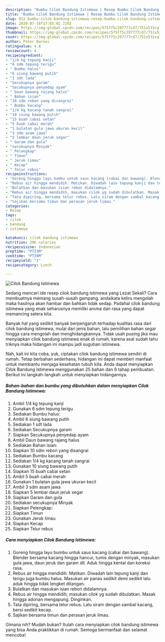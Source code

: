 ```yaml
---
description: "Bumbu Cilok Bandung Istimewa | Resep Bumbu Cilok Bandung Istimewa Yang Lezat Sekali"
title: "Bumbu Cilok Bandung Istimewa | Resep Bumbu Cilok Bandung Istimewa Yang Lezat Sekali"
slug: 912-bumbu-cilok-bandung-istimewa-resep-bumbu-cilok-bandung-istimewa-yang-lezat-sekali
date: 2020-07-16T17:03:02.720Z
image: https://img-global.cpcdn.com/recipes/575ff5c297777cd7/751x532cq70/cilok-bandung-istimewa-foto-resep-utama.jpg
thumbnail: https://img-global.cpcdn.com/recipes/575ff5c297777cd7/751x532cq70/cilok-bandung-istimewa-foto-resep-utama.jpg
cover: https://img-global.cpcdn.com/recipes/575ff5c297777cd7/751x532cq70/cilok-bandung-istimewa-foto-resep-utama.jpg
author: Peter Barnes
ratingvalue: 4.8
reviewcount: 4
recipeingredient:
- "1/4 kg tepung kanji"
- "6 sdm tepung terigu"
- " Bumbu halus"
- "6 siung bawang putih"
- "1 sdt lada"
- "Secukupnya garam"
- "Secukupnya penyedap ayam"
- " Daun bawang rajang halus"
- " Bahan isian"
- "10 sdm rebon yang disangrai"
- " Bumbu kacang"
- "1/4 kg kacang tanah sangrai"
- "10 siung bawang putih"
- "15 buah cabai setan"
- "5 buah cabai merah"
- "1 bulatan gula jawa ukuran kecil"
- "3 sdm asam jawa"
- "5 lembar daun jeruk segar"
- " Garam dan gula"
- "secukupnya Minyak"
- " Pelengkap"
- " Timun"
- " Jeruk limau"
- " Kecap"
- " Telur rebus"
recipeinstructions:
- "Goreng hingga layu bumbu untuk saus kacang (cabai dan bawang). Blender bersama kacang hingga hancur, tumis dengan minyak, masukan gula jawa, daun jeruk dan garam dll. Aduk hingga kental dan koreksi rasa."
- "Rebus air hingga mendidih. Matikan. Diwadah lain tepung kanji dan terigu juga bumbu halus. Masukan air panas sedikit demi sedikit lalu aduk hingga tidak lengket ditangan."
- "Bulatkan dan masukan isian rebon didalamnya."
- "Rebus air hingga mendidih, masukan cilok yg sudah dibulatkan. Masak hingga adonan mengapung. Dinginkan."
- "Tata dipiring, bersama telur rebus. Lalu siram dengan sambal kacang, bersi sedikit kecap."
- "Sajikan bersama timun dan perasan jeruk limau."
categories:
- Resep
tags:
- cilok
- bandung
- istimewa

katakunci: cilok bandung istimewa 
nutrition: 206 calories
recipecuisine: Indonesian
preptime: "PT23M"
cooktime: "PT39M"
recipeyield: "1"
recipecategory: Lunch

---
```



![Cilok Bandung Istimewa](https://img-global.cpcdn.com/recipes/575ff5c297777cd7/751x532cq70/cilok-bandung-istimewa-foto-resep-utama.jpg)

Sedang mencari ide resep cilok bandung istimewa yang Lezat Sekali? Cara membuatnya memang susah-susah gampang. andaikata keliru mengolah maka hasilnya akan hambar dan bahkan tidak sedap. Padahal cilok bandung istimewa yang enak seharusnya memiliki aroma dan rasa yang dapat memancing selera kita.



Banyak hal yang sedikit banyak berpengaruh terhadap kualitas rasa dari cilok bandung istimewa, mulai dari jenis bahan, lalu pemilihan bahan segar hingga cara mengolah dan menghidangkannya. Tidak usah pusing jika mau menyiapkan cilok bandung istimewa enak di rumah, karena asal sudah tahu triknya maka hidangan ini mampu jadi suguhan istimewa.


Nah, kali ini kita coba, yuk, ciptakan cilok bandung istimewa sendiri di rumah. Tetap berbahan sederhana, hidangan ini dapat memberi manfaat untuk membantu menjaga kesehatan tubuh kita. Anda dapat menyiapkan Cilok Bandung Istimewa menggunakan 25 bahan dan 6 tahap pembuatan. Berikut ini langkah-langkah untuk menyiapkan hidangannya.

<!--inarticleads1-->

##### Bahan-bahan dan bumbu yang dibutuhkan dalam menyiapkan Cilok Bandung Istimewa:

1. Ambil 1/4 kg tepung kanji
1. Gunakan 6 sdm tepung terigu
1. Sediakan  Bumbu halus:
1. Ambil 6 siung bawang putih
1. Sediakan 1 sdt lada
1. Sediakan Secukupnya garam
1. Siapkan Secukupnya penyedap ayam
1. Ambil  Daun bawang rajang halus
1. Sediakan  Bahan isian:
1. Siapkan 10 sdm rebon yang disangrai
1. Sediakan  Bumbu kacang
1. Sediakan 1/4 kg kacang tanah sangrai
1. Gunakan 10 siung bawang putih
1. Siapkan 15 buah cabai setan
1. Ambil 5 buah cabai merah
1. Gunakan 1 bulatan gula jawa ukuran kecil
1. Ambil 3 sdm asam jawa
1. Siapkan 5 lembar daun jeruk segar
1. Siapkan  Garam dan gula
1. Sediakan secukupnya Minyak
1. Siapkan  Pelengkap:
1. Siapkan  Timun
1. Gunakan  Jeruk limau
1. Siapkan  Kecap
1. Siapkan  Telur rebus




<!--inarticleads2-->

##### Cara menyiapkan Cilok Bandung Istimewa:

1. Goreng hingga layu bumbu untuk saus kacang (cabai dan bawang). Blender bersama kacang hingga hancur, tumis dengan minyak, masukan gula jawa, daun jeruk dan garam dll. Aduk hingga kental dan koreksi rasa.
1. Rebus air hingga mendidih. Matikan. Diwadah lain tepung kanji dan terigu juga bumbu halus. Masukan air panas sedikit demi sedikit lalu aduk hingga tidak lengket ditangan.
1. Bulatkan dan masukan isian rebon didalamnya.
1. Rebus air hingga mendidih, masukan cilok yg sudah dibulatkan. Masak hingga adonan mengapung. Dinginkan.
1. Tata dipiring, bersama telur rebus. Lalu siram dengan sambal kacang, bersi sedikit kecap.
1. Sajikan bersama timun dan perasan jeruk limau.




Gimana nih? Mudah bukan? Itulah cara menyiapkan cilok bandung istimewa yang bisa Anda praktikkan di rumah. Semoga bermanfaat dan selamat mencoba!
